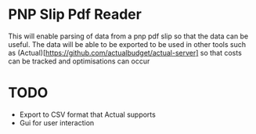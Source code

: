 # PNP Slip Pdf Reader

This will enable parsing of data from a pnp pdf slip so that the data can be useful.
The data will be able to be exported to be used in other tools such as (Actual)[https://github.com/actualbudget/actual-server] so that costs can be tracked and optimisations can occur

# TODO
- Export to CSV format that Actual supports
- Gui for user interaction
